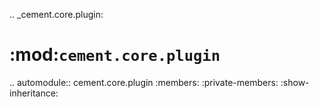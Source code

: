 .. _cement.core.plugin:

:mod:`cement.core.plugin`
==============================================================================

.. automodule:: cement.core.plugin
    :members:
    :private-members:
    :show-inheritance: